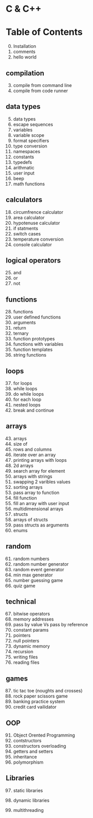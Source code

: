 # C & C++

# Table of Contents

0. Installation
1. comments
2. hello world

## compilation
3. compile from command line
4. compile from code runner

## data types
5. data types
6. escape sequences
7. variables
8. variable scope
9. format specifiers
10. type conversion
11. namespaces
12. constants
13. typedefs
14. arithmatic
15. user input
16. beep
17. math functions

## calculators
18. circumfrence calculator
19. area calculator
20. hypotenuse calculator
21. if statments
22. switch cases
23. temperature conversion
24. console calculator

## logical operators
25. and 
26. or 
27. not

## functions
28. functions
29. user defined functions
30. arguments
31. return
32. ternary
33. function prototypes
34. functions with variables
35. function templates
36. string functions

## loops
37. for loops
38. while loops
39. do while loops
40. for each loop
41. nested loops
42. break and continue

## arrays
43. arrays
44. size of
45. rows and columns
46. iterate over an array
47. printing arrays with loops
48. 2d arrays
49. search array for element
50. arrays with strings
51. swapping 2 varibles values
52. sorting arrays
53. pass array to function
54. fill function
55. fill an array with user input
56. multidimensional arrays
57. structs
58. arrays of structs
59. pass structs as arguments
60. enums

## random
61. random numbers
62. random number generator
63. random event generator
64. min max generator
65. number guessing game
66. quiz game

## technical
67. bitwise operators
68. memory addresses
69. pass by value Vs pass by reference
70. constant params
81. pointers
82. null pointers
83. dynamic memory
84. recursion
85. writing files
86. reading files

## games
87. tic tac toe (noughts and crosses)
88. rock paper scissors game
89. banking practice system
90. credit card vailidator

## OOP
91. Object Orented Programming
92. contstructors
93. constructors overloading
94. getters and setters
95. inheritance
96. polymorphism

## Libraries
97. static libraries
98. dynamic libraries

99. multithreading

